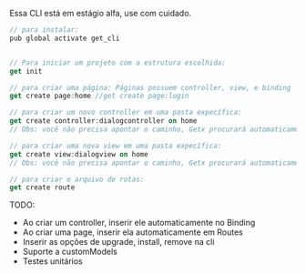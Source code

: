 Essa CLI está em estágio alfa, use com cuidado.

```dart
// para instalar:
pub global activate get_cli 


// Para iniciar um projeto com a estrutura escolhida:
get init 

// para criar uma página: Páginas possuem controller, view, e binding
get create page:home //get create page:login 

// para criar um novo controller em uma pasta expecífica:
get create controller:dialogcontroller on home
// Obs: você não precisa apontar o caminho, Getx procurará automaticamente a pasta home e irá inserir seu controller lá.

// para criar uma nova view em uma pasta expecífica:
get create view:dialogview on home
// Obs: você não precisa apontar o caminho, Getx procurará automaticamente a pasta home e irá inserir seu controller lá.

// para criar o arquivo de rotas:
get create route 

```

TODO: 
- Ao criar um controller, inserir ele automaticamente no Binding 
- Ao criar uma page, inserir ela automaticamente em Routes 
- Inserir as opções de upgrade, install, remove na cli 
- Suporte a customModels
- Testes unitários